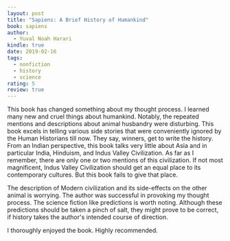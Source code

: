 ```yaml
---
layout: post
title: "Sapiens: A Brief History of Humankind"
book: sapiens
author:
  - Yuval Noah Harari
kindle: true
date: 2019-02-16
tags:
  - nonfiction
  - history
  - science
rating: 5
review: true
---
```


This book has changed something about my thought process. I learned many new and cruel things about humankind. Notably, the repeated mentions and descriptions about animal husbandry were disturbing. This book excels in telling various side stories that were conveniently ignored by the Human Historians till now. They say, winners, get to write the history. From an Indian perspective, this book talks very little about Asia and in particular India, Hinduism, and Indus Valley Civilization. As far as I remember, there are only one or two mentions of this civilization. If not most magnificent, Indus Valley Civilization should get an equal place to its contemporary cultures. But this book fails to give that place.

The description of Modern civilization and its side-effects on the other animal is worrying. The author was successful in provoking my thought process. The science fiction like predictions is worth noting. Although these predictions should be taken a pinch of salt, they might prove to be correct, if history takes the author's intended course of direction.

I thoroughly enjoyed the book. Highly recommended.